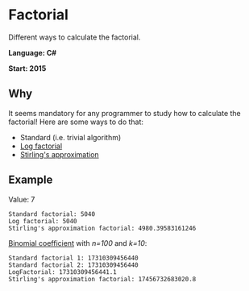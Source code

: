 # Factorial
Different ways to calculate the factorial.

**Language: C#**

**Start: 2015**

## Why
It seems mandatory for any programmer to study how to calculate the factorial!
Here are some ways to do that:

- Standard (i.e. trivial algorithm)
- [Log factorial](https://www.johndcook.com/blog/2010/08/16/how-to-compute-log-factorial/)
- [Stirling's approximation](https://en.wikipedia.org/wiki/Stirling%27s_approximation)


## Example

Value: 7

```
Standard factorial: 5040
Log factorial: 5040
Stirling's approximation factorial: 4980.39583161246
```

[Binomial coefficient](https://en.wikipedia.org/wiki/Binomial_coefficient) with _n=100_ and _k=10_:

```
Standard factorial 1: 17310309456440
Standard factorial 2: 17310309456440
LogFactorial: 17310309456441.1
Stirling's approximation factorial: 17456732683020.8
```


